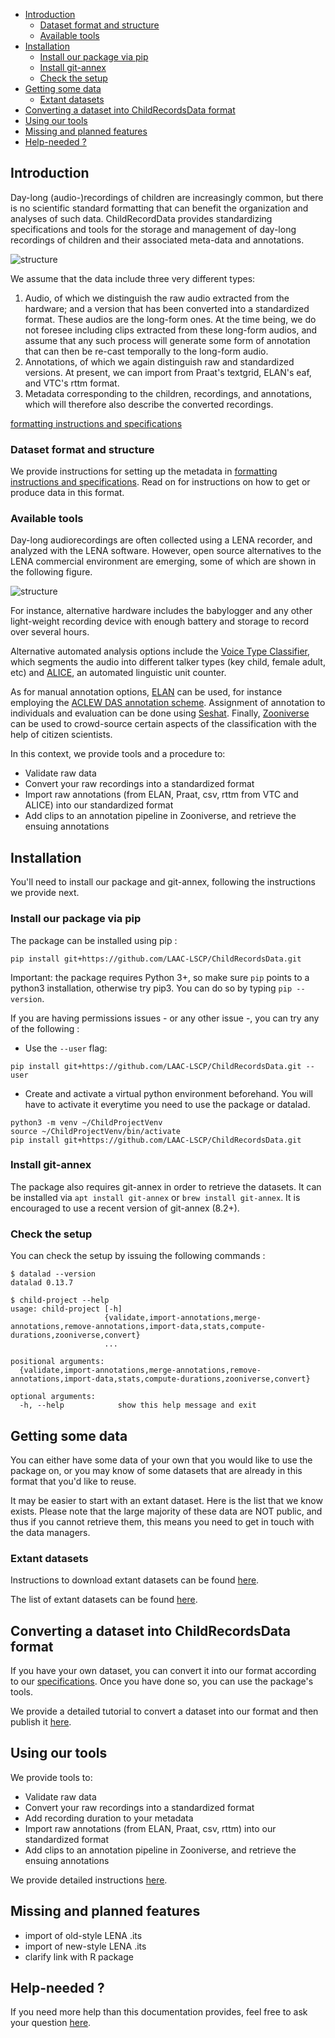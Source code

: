 - [Introduction](#introduction)
  - [Dataset format and structure](#dataset-format-and-structure)
  - [Available tools](#available-tools)
- [Installation](#installation)
  - [Install our package via pip](#install-our-package-via-pip)
  - [Install git-annex](#install-git-annex)
  - [Check the setup](#check-the-setup)
- [Getting some data](#getting-some-data)
  - [Extant datasets](#extant-datasets)
- [Converting a dataset into ChildRecordsData format](#converting-a-dataset-into-childrecordsdata-format)
- [Using our tools](#using-our-tools)
- [Missing and planned features](#missing-and-planned-features)
- [Help-needed ?](#help-needed-)

## Introduction

Day-long (audio-)recordings of children are increasingly common, but there is no scientific standard formatting that can benefit the organization and analyses of such data. ChildRecordData provides standardizing specifications and tools for the storage and management of day-long recordings of children and their associated meta-data and annotations.

![structure](http://laac-lscp.github.io/ChildRecordsData/images/structure.png "File organization structure")

We assume that the data include three very different types:

1. Audio, of which we distinguish the raw audio extracted from the hardware; and a version that has been converted into a standardized format. These audios are the long-form ones. At the time being, we do not foresee including clips extracted from these long-form audios, and assume that any such process will generate some form of annotation that can then be re-cast temporally to the long-form audio.
2. Annotations, of which we again distinguish raw and standardized versions. At present, we can import from Praat's textgrid, ELAN's eaf, and VTC's rttm format.
3. Metadata corresponding to the children, recordings, and annotations, which will therefore also describe the converted recordings.

 [formatting instructions and specifications](http://laac-lscp.github.io/ChildRecordsData/FORMATTING.html)


### Dataset format and structure

We provide instructions for setting up the metadata in [formatting instructions and specifications](http://laac-lscp.github.io/ChildRecordsData/FORMATTING.html). Read on for instructions on how to get or produce data in this format.

### Available tools

Day-long audiorecordings are often collected using a LENA recorder, and analyzed with the LENA software. However, open source alternatives to the LENA commercial environment are emerging, some of which are shown in the following figure.

![structure](http://laac-lscp.github.io/ChildRecordsData/images/tools.png "Overview of some tools in the day-long recordings environment")

For instance, alternative hardware includes the babylogger and any other light-weight recording device with enough battery and storage to record over several hours.

Alternative automated analysis options include the [Voice Type Classifier](https://github.com/MarvinLvn/voice-type-classifier), which segments the audio into different talker types (key child, female adult, etc) and [ALICE](https://github.com/orasanen/ALICE), an automated linguistic unit counter.

As for manual annotation options, [ELAN](https://archive.mpi.nl/tla/elan) can be used, for instance employing the [ACLEW DAS annotation scheme](https://osf.io/b2jep/). Assignment of annotation to individuals and evaluation can be done using [Seshat](https://github.com/bootphon/seshat). Finally, [Zooniverse](zooniverse.org) can be used to crowd-source certain aspects of the classification with the help of citizen scientists.

In this context, we provide tools and a procedure to:

- Validate raw data
- Convert your raw recordings into a standardized format
- Import raw annotations (from ELAN, Praat, csv, rttm from VTC and ALICE) into our standardized format
- Add clips to an annotation pipeline in Zooniverse, and retrieve the ensuing annotations

## Installation

You'll need to install our package and git-annex, following the instructions we provide next.

### Install our package via pip
  
The package can be installed using pip :

```
pip install git+https://github.com/LAAC-LSCP/ChildRecordsData.git
```

Important: the package requires Python 3+, so make sure `pip` points to a python3 installation, otherwise try pip3. You can do so by typing `pip --version`.

If you are having permissions issues - or any other issue -, you can try any of the following :

 - Use the `--user` flag:

```
pip install git+https://github.com/LAAC-LSCP/ChildRecordsData.git --user
```

 - Create and activate a virtual python environment beforehand. You will have to activate it everytime you need to use the package or datalad.

```
python3 -m venv ~/ChildProjectVenv
source ~/ChildProjectVenv/bin/activate
pip install git+https://github.com/LAAC-LSCP/ChildRecordsData.git
```

### Install git-annex

The package also requires git-annex in order to retrieve the datasets. It can be installed via `apt install git-annex` or `brew install git-annex`. It is encouraged to use a recent version of git-annex (8.2+).

### Check the setup

You can check the setup by issuing the following commands :

```
$ datalad --version
datalad 0.13.7
```

```
$ child-project --help
usage: child-project [-h]
                     {validate,import-annotations,merge-annotations,remove-annotations,import-data,stats,compute-durations,zooniverse,convert}
                     ...

positional arguments:
  {validate,import-annotations,merge-annotations,remove-annotations,import-data,stats,compute-durations,zooniverse,convert}

optional arguments:
  -h, --help            show this help message and exit
```

## Getting some data

You can either have some data of your own that you would like to use the package on, or you may know of some datasets that are already in this format that you'd like to reuse.

It may be easier to start with an extant dataset. Here is the list that we know exists. Please note that the large majority of these data are NOT public, and thus if you cannot retrieve them, this means you need to get in touch with the data managers.

### Extant datasets

Instructions to download extant datasets can be found [here](http://laac-lscp.github.io/ChildRecordsData/REUSE.html).

The list of extant datasets can be found [here](http://laac-lscp.github.io/ChildRecordsData/EXTANT.html).


## Converting a dataset into ChildRecordsData format

If you have your own dataset, you can convert it into our format according to our 
[specifications](http://laac-lscp.github.io/ChildRecordsData/FORMATTING.html). Once you have done so, you can use the package's tools. 

We provide a detailed tutorial to convert a dataset into our format and then publish it [here](http://laac-lscp.github.io/ChildRecordsData/TUTORIAL_VANDAM.html).

## Using our tools

We provide tools to:

- Validate raw data
- Convert your raw recordings into a standardized format
- Add recording duration to your metadata
- Import raw annotations (from ELAN, Praat, csv, rttm) into our standardized format
- Add clips to an annotation pipeline in Zooniverse, and retrieve the ensuing annotations

We provide detailed instructions [here](http://laac-lscp.github.io/ChildRecordsData/TOOLS.html).

## Missing and planned features

- import of old-style LENA .its
- import of new-style LENA .its
- clarify link with R package

## Help-needed ?

If you need more help than this documentation provides, feel free to ask your question [here](https://github.com/LAAC-LSCP/ChildRecordsData/issues/new?assignees=&labels=help+wanted%2C+question&template=question.md&title=).
